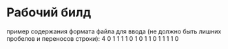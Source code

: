 # Рабочий билд


пример содержания формата файла для ввода (не должно быть лишних пробелов и переносов строки):
4
0 1 1 1
1 0 1 0
1 1 0 1
1 1 1 0
